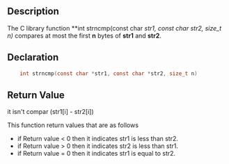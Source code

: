## Description

The C library function **int strncmp(const char *str1, const char *str2, size_t n)** compares at most the first **n** bytes of **str1** and **str2**.

## Declaration
```c
	int strncmp(const char *str1, const char *str2, size_t n)
```

## Return Value
it isn't compar (str1[i] - str2[i])

This function return values that are as follows 
-   if Return value < 0 then it indicates str1 is less than str2.
-   if Return value > 0 then it indicates str2 is less than str1.
-   if Return value = 0 then it indicates str1 is equal to str2.